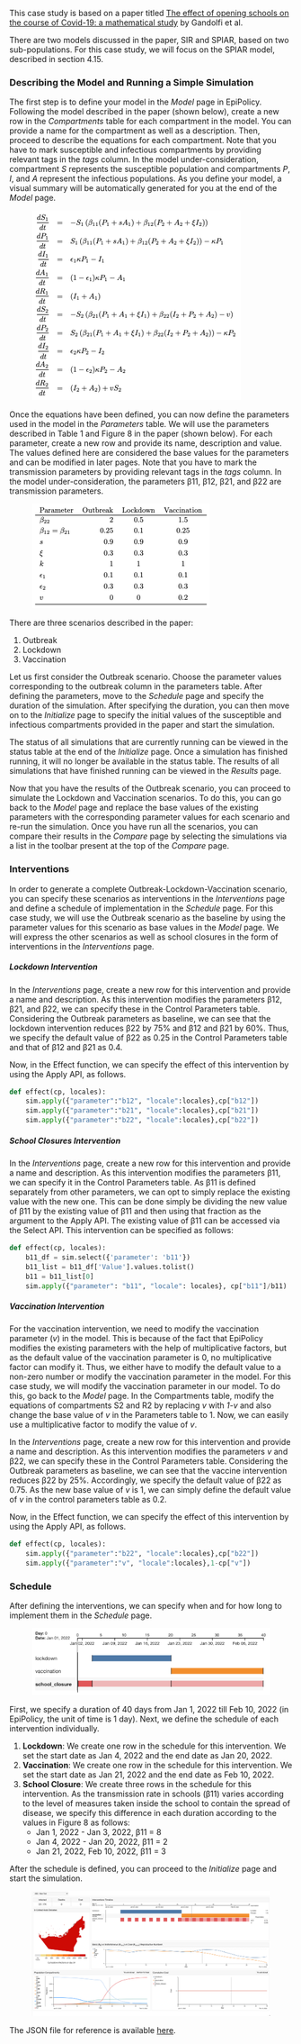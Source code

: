 This case study is based on a paper titled [The effect of opening schools on the course of Covid-19: a mathematical study](https://arxiv.org/abs/2104.04136v1) by Gandolfi et al.

There are two models discussed in the paper, SIR and SPIAR, based on two sub-populations. For this case study, we will focus on the SPIAR model, described in section 4.15. 

### Describing the Model and Running a Simple Simulation

The first step is to define your model in the _Model_ page in EpiPolicy. Following the model described in the paper (shown below), create a new row in the _Compartments_ table for each compartment in the model. You can provide a name for the compartment as well as a description. Then, proceed to describe the equations for each compartment. Note that you have to mark susceptible and infectious compartments by providing relevant tags in the _tags_ column. In the model under-consideration, compartment *S* represents the susceptible population and compartments *P*, *I*, and *A* represent the infectious populations. As you define your model, a visual summary will be automatically generated for you at the end of the _Model_ page.

<figure>
    <img src="/assets/alberto-2-spiar-eq.png" alt="model-equations"/>  
</figure>

Once the equations have been defined, you can now define the parameters used in the model in the _Parameters_ table. We will use the parameters described in Table 1 and Figure 8 in the paper (shown below). For each parameter, create a new row and provide its name, description and value. The values defined here are considered the base values for the parameters and can be modified in later pages. Note that you have to mark the transmission parameters by providing relevant tags in the _tags_ column. In the model under-consideration, the parameters β11, β12, β21, and β22 are transmission parameters.

<figure>
    <img src="/assets/alberto-2-spiar-params.png" alt="model-parameters"/>  
</figure>

There are three scenarios described in the paper:
1. Outbreak
2. Lockdown
3. Vaccination

Let us first consider the Outbreak scenario. Choose the parameter values corresponding to the outbreak column in the parameters table. After defining the parameters, move to the _Schedule_ page and specify the duration of the simulation. After specifying the duration, you can then move on to the _Initialize_ page to specify the initial values of the susceptible and infectious compartments provided in the paper and start the simulation.

The status of all simulations that are currently running can be viewed in the status table at the end of the _Initialize_ page. Once a simulation has finished running, it will no longer be available in the status table. The results of all simulations that have finished running can be viewed in the _Results_ page.

Now that you have the results of the Outbreak scenario, you can proceed to simulate the Lockdown and Vaccination scenarios. To do this, you can go back to the _Model_ page and replace the base values of the existing parameters with the corresponding parameter values for each scenario and re-run the simulation. Once you have run all the scenarios, you can compare their results in the _Compare_ page by selecting the simulations via a list in the toolbar present at the top of the _Compare_ page.

### Interventions

In order to generate a complete Outbreak-Lockdown-Vaccination scenario, you can specify these scenarios as interventions in the _Interventions_ page and define a schedule of implementation in the _Schedule_ page. For this case study, we will use the Outbreak scenario as the baseline by using the parameter values for this scenario as base values in the _Model_ page. We will express the other scenarios as well as school closures in the form of interventions in the _Interventions_ page.

##### Lockdown Intervention
In the _Interventions_ page, create a new row for this intervention and provide a name and description. As this intervention modifies the parameters β12, β21, and β22, we can specify these in the Control Parameters table. Considering the Outbreak parameters as baseline, we can see that the lockdown intervention reduces β22 by 75% and β12 and β21 by 60%. Thus, we specify the default value of β22 as 0.25 in the Control Parameters table and that of β12 and β21 as 0.4.

Now, in the Effect function, we can specify the effect of this intervention by using the Apply API, as follows.

```python
def effect(cp, locales):
	sim.apply({"parameter":"b12", "locale":locales},cp["b12"])	
	sim.apply({"parameter":"b21", "locale":locales},cp["b21"])
	sim.apply({"parameter":"b22", "locale":locales},cp["b22"])
```

##### School Closures Intervention

In the _Interventions_ page, create a new row for this intervention and provide a name and description. As this intervention modifies the parameters β11, we can specify it in the Control Parameters table. As β11 is defined separately from other parameters, we can opt to simply replace the existing value with the new one. This can be done simply be dividing the new value of β11 by the existing value of β11 and then using that fraction as the argument to the Apply API. The existing value of β11 can be accessed via the Select API. This intervention can be specified as follows:

```python
def effect(cp, locales):
    b11_df = sim.select({'parameter': 'b11'})
    b11_list = b11_df['Value'].values.tolist()
    b11 = b11_list[0]
    sim.apply({"parameter": "b11", "locale": locales}, cp["b11"]/b11)
```

##### Vaccination Intervention
For the vaccination intervention, we need to modify the vaccination parameter (_v_) in the model. This is because of the fact that EpiPolicy modifies the existing parameters with the help of multiplicative factors, but as the default value of the vaccination parameter is 0, no multiplicative factor can modify it. Thus, we either have to modify the default value to a non-zero number or modify the vaccination parameter in the model. For this case study, we will modify the vaccination parameter in our model. To do this, go back to the _Model_ page. In the Compartments table, modify the equations of compartments S2 and R2 by replacing _v_ with _1-v_ and also change the base value of _v_ in the Parameters table to 1. Now, we can easily use a multiplicative factor to modify the value of _v_.

In the _Interventions_ page, create a new row for this intervention and provide a name and description. As this intervention modifies the parameters _v_ and β22, we can specify these in the Control Parameters table. Considering the Outbreak parameters as baseline, we can see that the vaccine intervention reduces β22 by 25%. Accordingly, we specify the default value of β22 as 0.75. As the new base value of _v_ is 1, we can simply define the default value of _v_ in the control parameters table as 0.2.

Now, in the Effect function, we can specify the effect of this intervention by using the Apply API, as follows.


```python
def effect(cp, locales):
	sim.apply({"parameter":"b22", "locale":locales},cp["b22"])
	sim.apply({"parameter":"v", "locale":locales},1-cp["v"])
```

### Schedule

After defining the interventions, we can specify when and for how long to implement them in the _Schedule_ page. 

<figure>
    <img src="/assets/alberto-2-schedule.png" alt="schedule"/>
</figure>

First, we specify a duration of 40 days from Jan 1, 2022 till Feb 10, 2022 (in EpiPolicy, the unit of time is 1 day).
Next, we define the schedule of each intervention individually.

1. **Lockdown**: We create one row in the schedule for this intervention. We set the start date as Jan 4, 2022 and the end date as Jan 20, 2022.
2. **Vaccination**: We create one row in the schedule for this intervention. We set the start date as Jan 21, 2022 and the end date as Feb 10, 2022.
3. **School Closure**: We create three rows in the schedule for this intervention. As the transmission rate in schools (β11) varies according to the level of measures taken inside the school to contain the spread of disease, we specify this difference in each duration according to the values in Figure 8 as follows:
    * Jan 1, 2022 - Jan 3, 2022, β11 = 8
    * Jan 4, 2022 - Jan 20, 2022, β11 = 2
    * Jan 21, 2022, Feb 10, 2022, β11 = 3
    
    
After the schedule is defined, you can proceed to the _Initialize_ page and start the simulation.

<figure>
    <img src="/assets/alberto-2-res.png" alt="schedule"/>  
</figure>

The JSON file for reference is available [here](/assets/alberto-2-case-study.json).